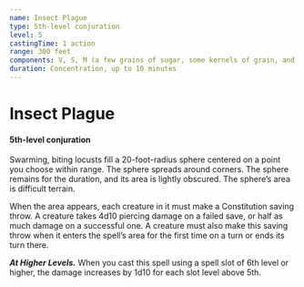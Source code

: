 ```yaml
---
name: Insect Plague
type: 5th-level conjuration
level: 5
castingTime: 1 action
range: 300 feet
components: V, S, M (a few grains of sugar, some kernels of grain, and a smear of fat)
duration: Concentration, up to 10 minutes
---
```


# Insect Plague

#### 5th-level conjuration

Swarming, biting locusts fill a 20-foot-radius sphere centered on a point you choose within range. The sphere spreads around corners. The sphere remains for the duration, and its area is lightly obscured. The sphere’s area is difficult terrain.

When the area appears, each creature in it must make a Constitution saving throw. A creature takes 4d10 piercing damage on a failed save, or half as much damage on a successful one. A creature must also make this saving throw when it enters the spell’s area for the first time on a turn or ends its turn there.

_**At Higher Levels.**_ When you cast this spell using a spell slot of 6th level or higher, the damage increases by 1d10 for each slot level above 5th.
